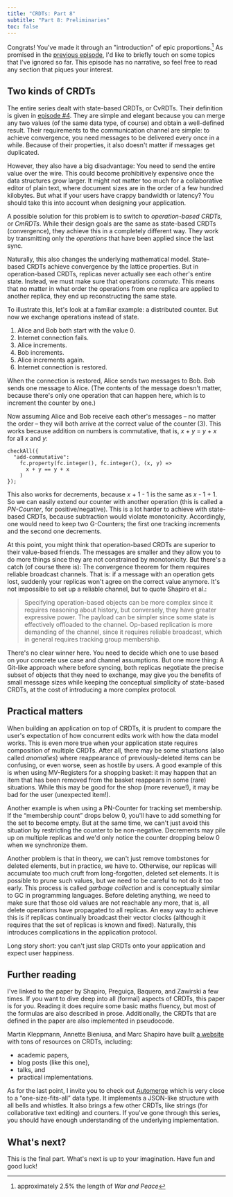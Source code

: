 ```yaml
---
title: "CRDTs: Part 8"
subtitle: "Part 8: Preliminaries"
toc: false
---
```


Congrats!
You've made it through an "introduction" of epic proportions.[^footnote-words]
As promised in the [previous episode](../07-deletion), I'd like to briefly touch on some topics that I've ignored so far.
This episode has no narrative, so feel free to read any section that piques your interest.

## Two kinds of CRDTs

The entire series dealt with state-based CRDTs, or CvRDTs.
Their definition is given in [episode #4](../04-combinators).
They are simple and elegant because you can merge any two values (of the same data type, of course) and obtain a well-defined result.
Their requirements to the communication channel are simple:
to achieve convergence, you need messages to be delivered every once in a while.
Because of their properties, it also doesn't matter if messages get duplicated.

However, they also have a big disadvantage:
You need to send the entire value over the wire.
This could become prohibitively expensive once the data structures grow larger.
It might not matter too much for a collaborative editor of plain text, where document sizes are in the order of a few hundred kilobytes.
But what if your users have crappy bandwidth or latency?
You should take this into account when designing your application.

A possible solution for this problem is to switch to _operation-based CRDTs_, or _CmRDTs_.
While their design goals are the same as state-based CRDTs (convergence), they achieve this in a completely different way.
They work by transmitting only the _operations_ that have been applied since the last sync.

Naturally, this also changes the underlying mathematical model.
State-based CRDTs achieve convergence by the lattice properties.
But in operation-based CRDTs, replicas never actually see each other's entire state.
Instead, we must make sure that operations _commute_.
This means that no matter in what order the operations from one replica are applied to another replica, they end up reconstructing the same state.

To illustrate this, let's look at a familiar example: a distributed counter.
But now we exchange operations instead of state.

1. Alice and Bob both start with the value 0.
2. Internet connection fails.
3. Alice increments.
4. Bob increments.
5. Alice increments again.
6. Internet connection is restored.

When the connection is restored, Alice sends two messages to Bob.
Bob sends one message to Alice.
(The contents of the message doesn't matter, because there's only one operation that can happen here, which is to increment the counter by one.)

Now assuming Alice and Bob receive each other's messages – no matter the order – they will both arrive at the correct value of the counter (3).
This works because addition on numbers is commutative, that is, _x_ + _y_ = _y_ + _x_ for all _x_ and _y_:

```
checkAll({
  "add-commutative":
    fc.property(fc.integer(), fc.integer(), (x, y) =>
      x + y == y + x
    )
});
```

This also works for decrements, because _x_ + 1 - 1 is the same as _x_ - 1 + 1.
So we can easily extend our counter with another operation (this is called a _PN-Counter_, for positive/negative).
This is a lot harder to achieve with state-based CRDTs, because subtraction would violate monotonicity.
Accordingly, one would need to keep two G-Counters; the first one tracking increments and the second one decrements.

At this point, you might think that operation-based CRDTs are superior to their value-based friends.
The messages are smaller and they allow you to do more things since they are not constrained by monotonicity.
But there's a catch (of course there is):
The convergence theorem for them requires reliable broadcast channels.
That is: if a message with an operation gets lost, suddenly your replicas won't agree on the correct value anymore.
It's not impossible to set up a reliable channel, but to quote Shapiro et al.:

> Specifying operation-based objects can be more complex since it requires reasoning about history, but conversely, they have greater expressive power.
> The payload can be simpler since some state is effectively offloaded to the channel.
> Op-based replication is more demanding of the channel, since it requires reliable broadcast, which in general requires tracking group membership.

There's no clear winner here.
You need to decide which one to use based on your concrete use case and channel assumptions.
But one more thing:
A Git-like approach where before syncing, both replicas negotiate the precise subset of objects that they need to exchange, may give you the benefits of small message sizes while keeping the conceptual simplicity of state-based CRDTs, at the cost of introducing a more complex protocol.

## Practical matters

When building an application on top of CRDTs, it is prudent to compare the user's expectation of how concurrent edits work with how the data model works.
This is even more true when your application state requires composition of multiple CRDTs.
After all, there may be some situations (also called _anomalies_) where reappearance of previously-deleted items can be confusing, or even worse, seen as hostile by users.
A good example of this is when using MV-Registers for a shopping basket:
it may happen that an item that has been removed from the basket reappears in some (rare) situations.
While this may be good for the shop (more revenue!), it may be bad for the user (unexpected item!).

Another example is when using a PN-Counter for tracking set membership.
If the “membership count” drops below 0, you'll have to add something for the set to become empty.
But at the same time, we can't just avoid this situation by restricting the counter to be non-negative.
Decrements may pile up on multiple replicas and we'd only notice the counter dropping below 0 when we synchronize them.

Another problem is that in theory, we can't just remove tombstones for deleted elements, but in practice, we have to.
Otherwise, our replicas will accumulate too much cruft from long-forgotten, deleted set elements.
It is possible to prune such values, but we need to be careful to not do it too early.
This process is called _garbage collection_ and is conceptually similar to GC in programming languages.
Before deleting anything, we need to make sure that those old values are not reachable any more, that is, all delete operations have propagated to all replicas.
An easy way to achieve this is if replicas continually broadcast their vector clocks (although it requires that the set of replicas is known and fixed).
Naturally, this introduces complications in the application protocol.

Long story short: you can't just slap CRDTs onto your application and expect user happiness.

## Further reading

I've linked to the paper by Shapiro, Preguiça, Baquero, and Zawirski a few times.
If you want to dive deep into all (formal) aspects of CRDTs, this paper is for you.
Reading it does require some basic maths fluency, but most of the formulas are also described in prose.
Additionally, the CRDTs that are defined in the paper are also implemented in pseudocode.

Martin Kleppmann, Annette Bieniusa, and Marc Shapiro have built [a website](https://crdt.tech/) with tons of resources on CRDTs, including:

* academic papers,
* blog posts (like this one),
* talks, and
* practical implementations.

As for the last point, I invite you to check out [Automerge](https://github.com/automerge/automerge) which is very close to a “one-size-fits-all” data type.
It implements a JSON-like structure with all bells and whistles.
It also brings a few other CRDTs, like strings (for collaborative text editing) and counters.
If you've gone through this series, you should have enough understanding of the underlying implementation.

## What's next?

This is the final part.
What's next is up to your imagination.
Have fun and good luck!

[^footnote-words]: approximately 2.5% the length of _War and Peace_
